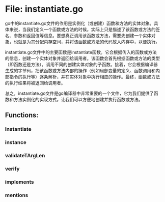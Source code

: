 # File: instantiate.go

go中的instantiate.go文件的作用是实例化（或创建）函数和方法的实体对象。具体来说，当我们定义一个函数或方法的时候，实际上只是描述了该函数或方法的签名、参数和返回值等信息。要想真正调用该函数或方法，需要先创建一个实体对象，也就是为其分配内存空间，并将该函数或方法的代码放入内存中，以便执行。

instantiate.go文件中的主要函数是instantiate函数，它会根据传入的函数或方法的信息，创建一个实体对象并返回给调用者。该函数会首先根据函数或方法的类型（即函数还是方法），调用不同的创建实体对象的子函数。接着，它会根据编译器生成的字节码，把该函数或方法内部的操作（例如局部变量的定义、函数调用和内部指令的执行等）逐条解析，并在实体对象中执行相应的操作。最终，函数或方法的执行结果将被返回给调用者。

总之，instantiate.go文件是go编译器中非常重要的一个文件，它为我们提供了函数和方法实例化的实现方式，让我们可以方便地创建并执行函数或方法。

## Functions:

### Instantiate





### instance





### validateTArgLen





### verify





### implements





### mentions





